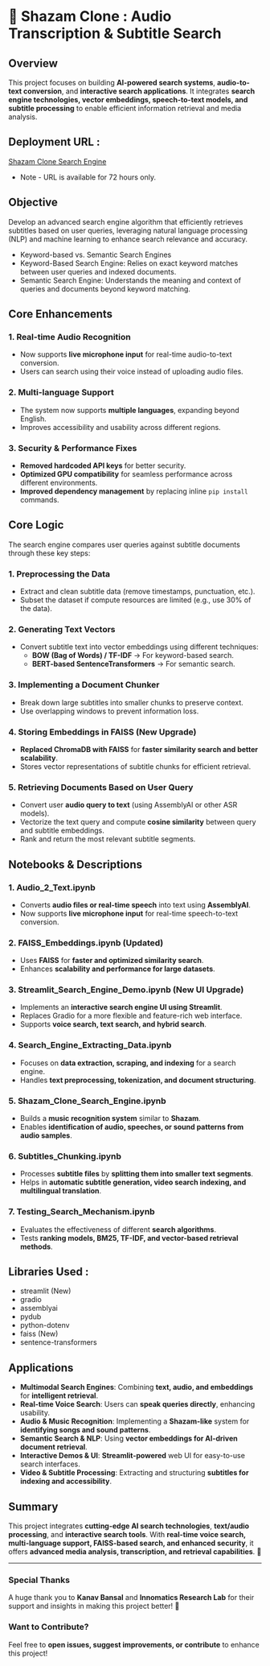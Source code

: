 # 🎵 Shazam Clone : Audio Transcription & Subtitle Search

## Overview

This project focuses on building **AI-powered search systems**, **audio-to-text conversion**, and **interactive search applications**. It integrates **search engine technologies, vector embeddings, speech-to-text models, and subtitle processing** to enable efficient information retrieval and media analysis.

## Deployment URL :

[Shazam Clone Search Engine](https://0789dd5d92321ee4c6.gradio.live/)

- Note - URL is available for 72 hours only.

## Objective

Develop an advanced search engine algorithm that efficiently retrieves subtitles based on user queries, leveraging natural language processing (NLP) and machine learning to enhance search relevance and accuracy.

- Keyword-based vs. Semantic Search Engines
- Keyword-Based Search Engine: Relies on exact keyword matches between user queries and indexed documents.
- Semantic Search Engine: Understands the meaning and context of queries and documents beyond keyword matching.

## Core Enhancements

### 1. **Real-time Audio Recognition**  
- Now supports **live microphone input** for real-time audio-to-text conversion.  
- Users can search using their voice instead of uploading audio files.  

### 2. **Multi-language Support**  
- The system now supports **multiple languages**, expanding beyond English.  
- Improves accessibility and usability across different regions.  

### 3. **Security & Performance Fixes**  
- **Removed hardcoded API keys** for better security.
- **Optimized GPU compatibility** for seamless performance across different environments.
- **Improved dependency management** by replacing inline `pip install` commands.  

## Core Logic

The search engine compares user queries against subtitle documents through these key steps:

### 1. Preprocessing the Data
- Extract and clean subtitle data (remove timestamps, punctuation, etc.).
- Subset the dataset if compute resources are limited (e.g., use 30% of the data).

### 2. Generating Text Vectors
- Convert subtitle text into vector embeddings using different techniques:
  - **BOW (Bag of Words) / TF-IDF** → For keyword-based search.
  - **BERT-based SentenceTransformers** → For semantic search.

### 3. Implementing a Document Chunker
- Break down large subtitles into smaller chunks to preserve context.
- Use overlapping windows to prevent information loss.

### 4. Storing Embeddings in FAISS (New Upgrade)
- **Replaced ChromaDB with FAISS** for **faster similarity search and better scalability**.
- Stores vector representations of subtitle chunks for efficient retrieval.

### 5. Retrieving Documents Based on User Query
- Convert user **audio query to text** (using AssemblyAI or other ASR models).
- Vectorize the text query and compute **cosine similarity** between query and subtitle embeddings.
- Rank and return the most relevant subtitle segments.

## Notebooks & Descriptions

### 1. Audio_2_Text.ipynb
- Converts **audio files or real-time speech** into text using **AssemblyAI**.
- Now supports **live microphone input** for real-time speech-to-text conversion.

### 2. FAISS_Embeddings.ipynb (Updated)
- Uses **FAISS** for **faster and optimized similarity search**.
- Enhances **scalability and performance for large datasets**.

### 3. Streamlit_Search_Engine_Demo.ipynb (New UI Upgrade)
- Implements an **interactive search engine UI using Streamlit**.
- Replaces Gradio for a more flexible and feature-rich web interface.
- Supports **voice search, text search, and hybrid search**.

### 4. Search_Engine_Extracting_Data.ipynb
- Focuses on **data extraction, scraping, and indexing** for a search engine.
- Handles **text preprocessing, tokenization, and document structuring**.

### 5. Shazam_Clone_Search_Engine.ipynb
- Builds a **music recognition system** similar to **Shazam**.
- Enables **identification of audio, speeches, or sound patterns from audio samples**.

### 6. Subtitles_Chunking.ipynb
- Processes **subtitle files** by **splitting them into smaller text segments**.
- Helps in **automatic subtitle generation, video search indexing, and multilingual translation**.

### 7. Testing_Search_Mechanism.ipynb
- Evaluates the effectiveness of different **search algorithms**.
- Tests **ranking models, BM25, TF-IDF, and vector-based retrieval methods**.

## Libraries Used :

- streamlit (New)
- gradio
- assemblyai
- pydub
- python-dotenv
- faiss (New)
- sentence-transformers

## Applications

- **Multimodal Search Engines**: Combining **text, audio, and embeddings** for **intelligent retrieval**.
- **Real-time Voice Search**: Users can **speak queries directly**, enhancing usability.
- **Audio & Music Recognition**: Implementing a **Shazam-like** system for **identifying songs and sound patterns**.
- **Semantic Search & NLP**: Using **vector embeddings for AI-driven document retrieval**.
- **Interactive Demos & UI**: **Streamlit-powered** web UI for easy-to-use search interfaces.
- **Video & Subtitle Processing**: Extracting and structuring **subtitles for indexing and accessibility**.

## Summary

This project integrates **cutting-edge AI search technologies**, **text/audio processing**, and **interactive search tools**. With **real-time voice search, multi-language support, FAISS-based search, and enhanced security**, it offers **advanced media analysis, transcription, and retrieval capabilities**. 🚀

---

### Special Thanks
A huge thank you to **Kanav Bansal** and **Innomatics Research Lab** for their support and insights in making this project better! 🙏

### Want to Contribute?

Feel free to **open issues, suggest improvements, or contribute** to enhance this project!

